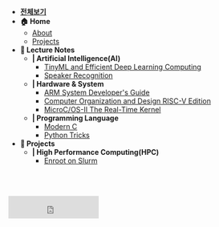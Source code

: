 - [**전체보기**](dashboard.md)
- **🏠 Home**
  - [About](home.md)
  - [Projects](projects.md)
- **📝 Lecture Notes**
  - **| Artificial Intelligence(AI)**
    - [TinyML and Efficient Deep Learning Computing](notes/mit-6s965/README.md)
    - [Speaker Recognition](notes/udemy-speaker/README.md)
  - **| Hardware & System**
    - [ARM System Developer's Guide](notes/arm-system-guide/README.md)
    - [Computer Organization and Design RISC-V Edition](notes/cod/README.md)
    - [MicroC/OS-II The Real-Time Kernel](notes/ucos2/README.md)
  - **| Programming Language**
    - [Modern C](notes/modern-c/README.md)
    - [Python Tricks](notes/python-trick/README.md)
- **🔧 Projects**
  - **| High Performance Computing(HPC)**
    - [Enroot on Slurm](notes/enroot-slurm/README.md)

<br/>
<br/> 

<!-- https://www.clocklink.com/gallery/view/html5-008 -->
<p>
  <iframe scrolling="no" frameborder="no" clocktype="html5" style="overflow:hidden;border:0;margin:0;padding:0;width:180px;height:45px;"src="https://www.clocklink.com/html5embed.php?clock=008&timezone=JST&color=black&size=180&Title=&Message=&Target=&From=2025,1,1,0,0,0&Color=black"></iframe>
</p>